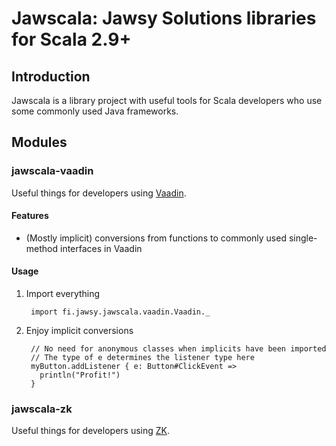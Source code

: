 Jawscala: Jawsy Solutions libraries for Scala 2.9+
==================================================

## Introduction

Jawscala is a library project with useful tools for Scala developers who use some commonly used Java frameworks.

## Modules

### <a name="jawscala-vaadin">jawscala-vaadin</a>

Useful things for developers using [Vaadin](http://vaadin.com).

#### Features

+ (Mostly implicit) conversions from functions to commonly used single-method interfaces in Vaadin

#### Usage

1. Import everything

        import fi.jawsy.jawscala.vaadin.Vaadin._

2. Enjoy implicit conversions

        // No need for anonymous classes when implicits have been imported
        // The type of e determines the listener type here
        myButton.addListener { e: Button#ClickEvent =>
          println("Profit!")
        }

### <a name="jawscala-zk">jawscala-zk</a>

Useful things for developers using [ZK](http://www.zkoss.org).
